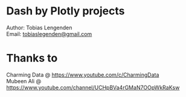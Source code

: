 # Dash by Plotly projects
Author: Tobias Lengenden \
Email: tobiaslegenden@gmail.com
# Thanks to 
Charming Data @ https://www.youtube.com/c/CharmingData \
Mubeen Ali 
@ https://www.youtube.com/channel/UCHpBVa4rGMaN7OOpWkRaKsw
